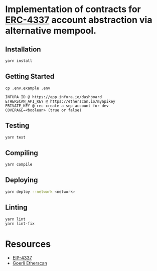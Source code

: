 # Implementation of contracts for [ERC-4337](https://eips.ethereum.org/EIPS/eip-4337) account abstraction via alternative mempool.

## Installation

```bash
yarn install
```

## Getting Started

```
cp .env.example .env
```

```
INFURA_ID @ https://app.infura.io/dashboard 
ETHERSCAN_API_KEY @ https://etherscan.io/myapikey
PRIVATE_KEY @ rec create a sep account for dev
COVERAGE=<boolean> (true or false)
```

## Testing

```bash
yarn test
```

##  Compiling

```bash
yarn compile
```

## Deploying

```bash
yarn deploy --network <network>
```

## Linting

```bash
yarn lint
yarn lint-fix
```

# Resources

- [EIP-4337](https://eips.ethereum.org/EIPS/eip-4337)
- [Goerli Etherscan](https://goerli.etherscan.io/)
